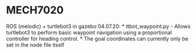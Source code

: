 # MECH7020
ROS (melodic) + turtlebot3 in gazebo 
04.07.20: 
    * ttbot_waypoint.py - Allows turtlebot3 to perform basic waypoint navigation using a proportional controller for heading         control.
    * The goal coordinates can currently only be set in the node file itself
